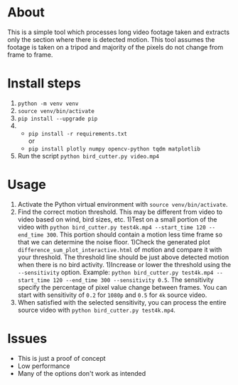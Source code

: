# About
This is a simple tool which processes long video footage taken and extracts only the section where there is detected motion. This tool assumes the footage is taken on a tripod and majority of the pixels do not change from frame to frame. 

# Install steps
 1) `python -m venv venv`
 1) `source venv/bin/activate`
 1) `pip install --upgrade pip`
 1) - `pip install -r requirements.txt`
    <br>or
    - `pip install plotly numpy opencv-python tqdm matplotlib`
 1) Run the script `python bird_cutter.py video.mp4`

# Usage
1) Activate the Python virtual environment with `source venv/bin/activate`. 
1) Find the correct motion threshold. This may be different from video to video based on wind, bird sizes, etc. 
    1)Test on a small portion of the video with `python bird_cutter.py test4k.mp4 --start_time 120 --end_time 300`. This portion should contain a motion less time frame so that we can determine the noise floor. 
    1)Check the generated plot `difference_sum_plot_interactive.html` of motion and compare it with your threshold. The threshold line should be just above detected motion when there is no bird activity. 
    1)Increase or lower the threshold using the `--sensitivity` option. Example: `python bird_cutter.py test4k.mp4 --start_time 120 --end_time 300 --sensitivity 0.5`. The sensitivity specify the percentage of pixel value change between frames. You can start with sensitivity of `0.2` for `1080p` and `0.5` for `4k` source video. 
1) When satisfied with the selected sensitivity, you can process the entire source video with `python bird_cutter.py test4k.mp4`.

# Issues
- This is just a proof of concept
- Low performance
- Many of the options don't work as intended